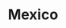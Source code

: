 ---
title: Mexico
indice: 0.33057485997970787
years:
- title: '1993'
  indice: 0.33712260074064876
- title: '1994'
  indice: 0.3428867197875506
- title: '1995'
  indice: 0.3365242069957797
- title: '1996'
  indice: 0.31993502607556884
- title: '1997'
  indice: 0.31534657012956757
- title: '1998'
  indice: 0.3194870738607873
- title: '1999'
  indice: 0.3217034088419056
- title: '2000'
  indice: 0.3215046353755581
- title: '2001'
  indice: 0.33214208169267845
- title: '2002'
  indice: 0.3381550777580055
- title: '2003'
  indice: 0.34815267621321944
- title: '2004'
  indice: 0.3413881153880689
- title: '2005'
  indice: 0.3456742697781075
- title: '2006'
  indice: 0.3391746662620588
- title: '2007'
  indice: 0.34266681124773885
- title: '2008'
  indice: 0.3423423189754025
- title: '2009'
  indice: 0.35751264554167783
- title: '2010'
  indice: 0.3489692258775151
- title: '2011'
  indice: 0.34206051942500826
- title: '2012'
  indice: 0.3370873483394159
- title: '2013'
  indice: 0.34516799005167303
- title: '2014'
  indice: 0.3430822641604624
- title: '2015'
  indice: 0.3404838271575062
- title: '2016'
  indice: 0.3374907766896046
- title: '2017'
  indice: 0.33119673124738086
- title: '2018'
  indice: 0.3289216943492466
- title: '2019'
  indice: 0.33057485997970787
---